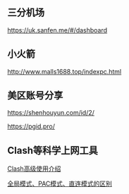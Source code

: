 ## 三分机场
https://uk.sanfen.me/#/dashboard

## 小火箭
http://www.malls1688.top/indexpc.html

## 美区账号分享
https://shenhouyun.com/id/2/

https://pgid.pro/


## Clash等科学上网工具
<a href='https://docs.reiz.link/%e9%99%84%e5%bd%95/clash-advanced-usage/'>Clash高级使用介绍</a>

<a href='https://www.cnblogs.com/Blithe-Chiang/p/14506642.html'>全局模式、PAC模式、直连模式的区别</a>
